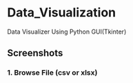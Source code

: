 # Data_Visualization
Data Visualizer Using Python GUI(Tkinter)
## Screenshots
### 1. Browse File (csv or xlsx)

